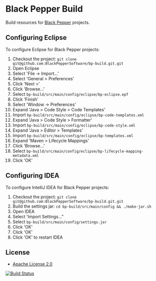 Black Pepper Build
==================

Build resources for [Black Pepper](http://www.blackpepper.co.uk/) projects.

Configuring Eclipse
-------------------

To configure Eclipse for Black Pepper projects:

1. Checkout the project: `git clone git@github.com:BlackPepperSoftware/bp-build.git.git`
1. Open Eclipse
1. Select 'File -> Import...'
1. Select 'General > Preferences'
1. Click 'Next >'
1. Click 'Browse...'
1. Select `bp-build/src/main/config/eclipse/bp-eclipse.epf`
1. Click 'Finish'
1. Select 'Window -> Preferences'
1. Expand 'Java > Code Style > Code Templates'
1. Import `bp-build/src/main/config/eclipse/bp-code-templates.xml`
1. Expand 'Java > Code Style > Formatter'
1. Import `bp-build/src/main/config/eclipse/bp-code-style.xml`
1. Expand 'Java > Editor > Templates'
1. Import `bp-build/src/main/config/eclipse/bp-templates.xml`
1. Expand 'Maven > Lifecycle Mappings'
1. Click 'Browse...'
1. Select `bp-build/src/main/config/eclipse/bp-lifecycle-mapping-metadata.xml`
1. Click 'OK'

Configuring IDEA
----------------

To configure IntelliJ IDEA for Black Pepper projects:

1. Checkout the project: `git clone git@github.com:BlackPepperSoftware/bp-build.git.git`
1. Build the settings jar: `cd bp-build/src/main/config && ./make-jar.sh`
1. Open IDEA
1. Select 'Import Settings..."
1. Select `bp-build/src/main/config/settings.jar`
1. Click 'OK'
1. Click 'OK'
1. Click 'OK' to restart IDEA

License
-------

* [Apache License 2.0](http://www.apache.org/licenses/LICENSE-2.0.html)

[![Build Status](https://travis-ci.org/BlackPepperSoftware/bp-build.svg?branch=master)](https://travis-ci.org/BlackPepperSoftware/bp-build)
